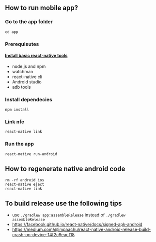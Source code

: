 ## How to run mobile app?

### Go to the app folder
`cd app`

### Prerequisutes

#### [Install basic react-native tools](https://facebook.github.io/react-native/docs/getting-started.html)
- node.js and npm
- watchman
- react-native cli
- Android studio 
- adb tools

### Install dependecies
`npm install`

### Link nfc
`react-native link`

### Run the app
`react-native run-android`

## How to regenerate native android code
```
rm -rf android ios
react-native eject
react-native link
```

## To build release use the following tips
- use `./gradlew app:assembleRelease` instead of `./gradlew assembleRelease`
- https://facebook.github.io/react-native/docs/signed-apk-android
- https://medium.com/@impaachu/react-native-android-release-build-crash-on-device-14f2c9eacf18